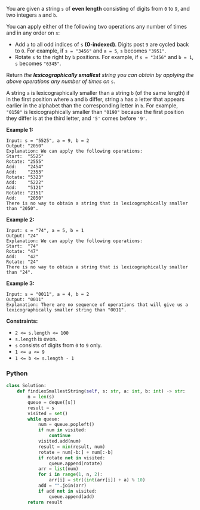 You are given a string  `s`  of  **even length**  consisting of digits from  `0`  to  `9`, and two integers  `a`  and  `b`.

You can apply either of the following two operations any number of times and in any order on  `s`:

-   Add  `a`  to all odd indices of  `s`  **(0-indexed)**. Digits post  `9`  are cycled back to  `0`. For example, if  `s = "3456"`  and  `a = 5`,  `s`  becomes  `"3951"`.
-   Rotate  `s`  to the right by  `b`  positions. For example, if  `s = "3456"`  and  `b = 1`,  `s`  becomes  `"6345"`.

Return  _the  **lexicographically smallest**  string you can obtain by applying the above operations any number of times on_  `s`.

A string  `a`  is lexicographically smaller than a string  `b`  (of the same length) if in the first position where  `a`  and  `b`  differ, string  `a`  has a letter that appears earlier in the alphabet than the corresponding letter in  `b`. For example,  `"0158"`  is lexicographically smaller than  `"0190"`  because the first position they differ is at the third letter, and  `'5'`  comes before  `'9'`.

**Example 1:**
```
Input: s = "5525", a = 9, b = 2
Output: "2050"
Explanation: We can apply the following operations:
Start:  "5525"
Rotate: "2555"
Add:    "2454"
Add:    "2353"
Rotate: "5323"
Add:    "5222"
Add:    "5121"
Rotate: "2151"
Add:    "2050"
There is no way to obtain a string that is lexicographically smaller than "2050".
```

**Example 2:**
```
Input: s = "74", a = 5, b = 1
Output: "24"
Explanation: We can apply the following operations:
Start:  "74"
Rotate: "47"
Add:    "42"
Rotate: "24"
There is no way to obtain a string that is lexicographically smaller than "24".
```

**Example 3:**
```
Input: s = "0011", a = 4, b = 2
Output: "0011"
Explanation: There are no sequence of operations that will give us a lexicographically smaller string than "0011".
```

**Constraints:**

-   `2 <= s.length <= 100`
-   `s.length`  is even.
-   `s`  consists of digits from  `0`  to  `9`  only.
-   `1 <= a <= 9`
-   `1 <= b <= s.length - 1`


### Python
```py
class Solution:
    def findLexSmallestString(self, s: str, a: int, b: int) -> str:
        n = len(s)
        queue = deque([s])
        result = s
        visited = set()
        while queue:
            num = queue.popleft()
            if num in visited:
                continue
            visited.add(num)
            result = min(result, num)
            rotate = num[-b:] + num[:-b]
            if rotate not in visited:
                queue.append(rotate)
            arr = list(num)
            for i in range(1, n, 2):
                arr[i] = str((int(arr[i]) + a) % 10)
            add = "".join(arr)
            if add not in visited:
                queue.append(add)
        return result

```